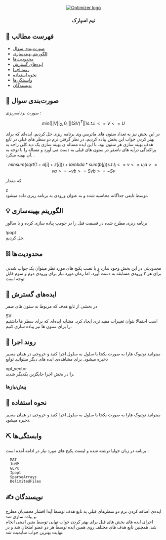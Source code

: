 <p align="center">
  <a href="" rel="noopener">
 <img src="http://optimizer.math.sharif.edu/wp-content/uploads/2021/02/optimizer.png" alt="Optimizer logo"></a>
</p>
<h3 align="center">تیم اسپارک</h3>


## 📝 فهرست مطالب
- [صورت‌بندی سوال](#problem_statement)
- [الگوریتم بهینه‌سازی](#idea)
- [محدودیت‌ها](#limitations)
- [ایده‌های گسترش](#future_scope)
- [روند اجرا](#getting_started)
- [نحوه استفاده](#usage)
- [وابستگی‌ها](#tech_stack)
- [نویسندگان](#authors)

## 🧐 صورت‌بندی سوال <a name = "problem_statement"></a>
صورت برنامه‌ریزی :
  
  ```math
  min  (||V||_2,0 , ||(SV)^T|| )
  s.t.  L <= V <= U
  ```
  در این بخش نیز به تعداد ستون های ماتریس وی برنامه ریزی حل کردیم. ایده‌ای که برای بهتر کردن جواب این بخش پیاده کردیم، در نظر گرفتن نرم دو سطر های قبلی در تابع هدف بهینه سازی هر ستون بود. با این ایده مساله ی بهینه سازی یک دید کلی راجه به پراکندگی درآیه های ناصفر در ستون های قبلی به دست می آورد و مساله را با توجه به آن بهینه میکرد. .  
  
  ```math
  min  sum(sqrt(1+a[i]+z[i])) + lambda*sum(b[j))
  s.t.  l_i <= v <= u_i
        a >= v
        a >= -v
        b >= Sv
        b >= -Sv
  ```
  که مقدار 
  <div>z</div>
  توسط تابعی جداگانه محاسبه شده و به  عنوان ورودی به برنامه ریزی داده میشود.
  
## 💡 الگوریتم بهینه‌سازی <a name = "idea"></a>
برنامه ریزی مطرح شده در قسمت قبل را در جومپ پیاده سازی کرده و با سالور
<div>Ipopt</div>
حل کردیم.

## ⛓️ محدودیت‌ها <a name = "limitations"></a>
محدودیتی در این بخش وجود ندارد و با نصب
پکیج های مورد نظر 
میتوان یک جواب شدنی برای هر ۳ ورودی مسابقه به دست آورد.
اما زمان مورد نیاز برای ورودی دوم و سوم قابل توجه است.

## 🚀 ایده‌های گسترش <a name = "future_scope"></a>
در بخشی از تابع هدف که مربوط به ستون های صفر
<div>SV</div>
است احتمالا بتوان تغییرات مفید تری ایجاد کرد. مشابه ایده‌ای که برای سطر ها داشتیم را برای ستون ها نیز پیاده سازی کنیم.

## 🏁 روند اجرا <a name = "getting_started"></a>

میتوانید نوتبوک هارا به صورت یکجا یا سلول به سلول اجرا کنید و خروجی در همان مسیر ذخیره میشود. برای مشاهده‌ی ایده های دیگر میتوانید توابع
<div>opt_vector</div>
را در بخش اجرا جایگزین یکدیگر شدید.

### پیش‌نیازها
  

## 🎈 نحوه استفاده <a name="usage"></a>
میتوانید نوتبوک هارا به صورت یکجا یا سلول به سلول اجرا کنید و خروجی در همان مسیر ذخیره میشود.


## ⛏️ وابستگی‌ها <a name = "tech_stack"></a>
  برنامه در زبان جولیا نوشته شده و لیست پکیج های مورد نیاز در ادامه آمده است :
```
  MAT
  JuMP
  GLPK
  Ipopt
  SparseArrays
  DelimitedFiles
```

## ✍️ نویسندگان <a name = "authors"></a>
ایده‌ی اضافه کردن نرم دو سطرهای قبلی به تابع هدف توسط آیدا افشار محمدیان مطرح و پیاده سازی شد.
</br>
اجرای ایده های بخش های قبل برای بهتر کردن جواب نهایی توسط متین امینی انجام شد. همچنین تابع هدف های مختلف روی همین ایده توسط هر دو عضو امتحان شد و در نهایت بهترین جواب سابمیت شد.
